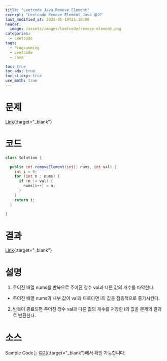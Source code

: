 ```yaml
---
title: "Leetcode Java Remove Element"
excerpt: "Leetcode Remove Element Java 풀이"
last_modified_at: 2021-05-10T21:10:00
header:
  image: /assets/images/leetcode/remove-element.png
categories:
  - Leetcode
tags:
  - Programming
  - Leetcode
  - Java

toc: true
toc_ads: true
toc_sticky: true
use_math: true
---
```

# 문제
[Link](https://leetcode.com/problems/remove-element/){:target="_blank"}

# 코드
```java
class Solution {

  public int removeElement(int[] nums, int val) {
    int i = 0;
    for (int n : nums) {
      if (n != val) {
        nums[i++] = n;
      }
    }
    return i;
  }

}
```

# 결과
[Link](https://leetcode.com/submissions/detail/491277685/){:target="_blank"}

# 설명
1. 주어진 배열 nums을 반복으로 주어진 정수 val과 다른 값의 개수를 파악한다.
- 주어진 배열 nums의 내부 값이 val과 다르다면 i의 값을 점층적으로 증가시킨다.

2. 반복이 종료되면 주어진 정수 val과 다른 값의 개수를 저장한 i의 값을 문제의 결과로 반환한다.

# 소스
Sample Code는 [여기](https://github.com/GracefulSoul/leetcode/blob/master/src/main/java/gracefulsoul/problems/RemoveElement.java){:target="_blank"}에서 확인 가능합니다.